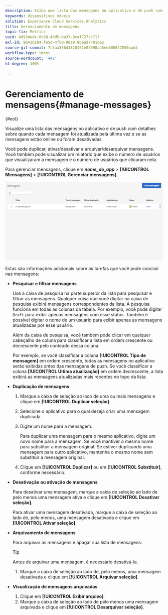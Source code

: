 ```yaml
---
description: Exiba uma lista das mensagens no aplicativo e de push com detalhes sobre quando cada mensagem foi atualizada pela última vez e se as mensagens estão online ou desativadas.
keywords: dispositivos móveis
solution: Experience Cloud Services,Analytics
title: Gerenciamento de mensagens
topic-fix: Metrics
uuid: 4d934ede-0c68-4dd5-ba37-9caf727cc717
exl-id: 96436104-fe5d-4f50-80a9-9b6ad7401de2
source-git-commit: 7cfaa5f6d1318151e87698a45eb6006f7850aad4
workflow-type: tm+mt
source-wordcount: '442'
ht-degree: 100%

---
```


# Gerenciamento de mensagens{#manage-messages}

{#eol}

Visualize uma lista das mensagens no aplicativo e de push com detalhes sobre quando cada mensagem foi atualizada pela última vez e se as mensagens estão online ou foram desativadas.

Você pode duplicar, ativar/desativar e arquivar/desarquivar mensagens. Você também pode visualizar um relatório que exibe o número de usuários que visualizaram a mensagem e o número de usuários que clicaram nela.

Para gerenciar mensagens, clique em ***nome_do_app*** > **[!UICONTROL Mensagens]** > **[!UICONTROL Gerenciar mensagens]**.

![](assets/manage_messages.png)

Estas são informações adicionais sobre as tarefas que você pode concluir nas mensagens:

* **Pesquisar e filtrar mensagens**

   Use a caixa de pesquisa na parte superior da lista para pesquisar e filtrar as mensagens. Qualquer coisa que você digitar na caixa de pesquisa exibirá mensagens correspondentes da lista. A pesquisa funciona em todas as colunas da tabela. Por exemplo, você pode digitar   `Draft` para exibir apenas mensagens com esse status. Também é possível digitar o nome de um usuário para exibir apenas as mensagens atualizadas por esse usuário.

   Além da caixa de pesquisa, você também pode clicar em qualquer cabeçalho de coluna para classificar a lista em ordem crescente ou decrescente pelo conteúdo dessa coluna.

   Por exemplo, se você classificar a coluna **[!UICONTROL Tipo de mensagem]** em ordem crescente, todas as mensagens no aplicativo serão exibidas antes das mensagens de push. Se você classificar a coluna **[!UICONTROL Última atualização]** em ordem decrescente, a lista exibirá as mensagens atualizadas mais recentes no topo da lista.

* **Duplicação de mensagens**

   1. Marque a caixa de seleção ao lado de uma ou mais mensagens e clique em **[!UICONTROL Duplicar seleção]**.
   1. Selecione o aplicativo para o qual deseja criar uma mensagem duplicada.
   1. Digite um nome para a mensagem.

      Para duplicar uma mensagem para o mesmo aplicativo, digite um novo nome para a mensagem. Se você mantiver o mesmo nome para substituir a mensagem original. Se estiver duplicando uma mensagem para outro aplicativo, mantenha o mesmo nome sem substituir a mensagem original.

   1. Clique em **[!UICONTROL Duplicar]** ou em **[!UICONTROL Substituir]**, conforme necessário.

* **Desativação ou ativação de mensagens**

   Para desativar uma mensagem, marque a caixa de seleção ao lado de pelo menos uma mensagem ativa e clique em **[!UICONTROL Desativar seleção]**.

   Para ativar uma mensagem desativada, marque a caixa de seleção ao lado de, pelo menos, uma mensagem desativada e clique em **[!UICONTROL Ativar seleção]**.

* **Arquivamento de mensagens**

   Para arquivar as mensagens e apagar sua lista de mensagens:

   >[!TIP]
   >
   >Antes de arquivar uma mensagem, é necessário desativá-la.

   1. Marque a caixa de seleção ao lado de, pelo menos, uma mensagem desativada e clique em **[!UICONTROL Arquivar seleção]**.

* **Visualização de mensagens arquivadas**

   1. Clique em **[!UICONTROL Exibir arquivo]**.
   1. Marque a caixa de seleção ao lado de pelo menos uma mensagem arquivada e clique em **[!UICONTROL Desarquivar seleção]**.
